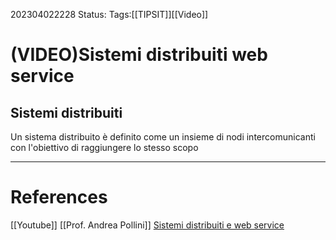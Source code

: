 202304022228
Status: 
Tags:[[TIPSIT]][[Video]]

#  (VIDEO)Sistemi distribuiti web service

## Sistemi distribuiti
Un sistema distribuito è definito come un insieme di nodi intercomunicanti con  l'obiettivo di raggiungere lo stesso scopo




---
# References
[[Youtube]]
[[Prof. Andrea Pollini]] [Sistemi distribuiti e web service](https://www.youtube.com/watch?v=Z3cjVtfCUrQ)